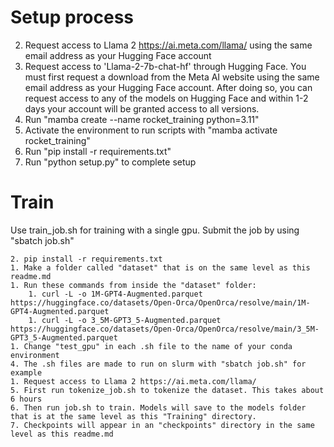 # Setup process
2. Request access to Llama 2 https://ai.meta.com/llama/ using the same email address as your Hugging Face account
3. Request access to 'Llama-2-7b-chat-hf' through Hugging Face. You must first request a download from the Meta AI website using the same email address as your Hugging Face account. After doing so, you can request access to any of the models on Hugging Face and within 1-2 days your account will be granted access to all versions.
1. Run "mamba create --name rocket_training python=3.11"
1. Activate the environment to run scripts with "mamba activate rocket_training"
1. Run "pip install -r requirements.txt"
3. Run "python setup.py" to complete setup

# Train
Use train_job.sh for training with a single gpu. Submit the job by using "sbatch job.sh"

    2. pip install -r requirements.txt
    1. Make a folder called "dataset" that is on the same level as this readme.md
    1. Run these commands from inside the "dataset" folder:
        1. curl -L -o 1M-GPT4-Augmented.parquet https://huggingface.co/datasets/Open-Orca/OpenOrca/resolve/main/1M-GPT4-Augmented.parquet
        1. curl -L -o 3_5M-GPT3_5-Augmented.parquet https://huggingface.co/datasets/Open-Orca/OpenOrca/resolve/main/3_5M-GPT3_5-Augmented.parquet
    1. Change "test_gpu" in each .sh file to the name of your conda environment
    4. The .sh files are made to run on slurm with "sbatch job.sh" for example
    1. Request access to Llama 2 https://ai.meta.com/llama/
    5. First run tokenize_job.sh to tokenize the dataset. This takes about 6 hours
    6. Then run job.sh to train. Models will save to the models folder that is at the same level as this "Training" directory.
    7. Checkpoints will appear in an "checkpoints" directory in the same level as this readme.md